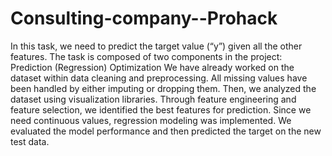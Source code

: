 # Consulting-company--Prohack
In this task, we need to predict the target value (“y”) given all the other features.
The task is composed of two components in the project:
Prediction (Regression)
Optimization
We have already worked on the dataset within data cleaning and preprocessing. All missing values have been handled by either imputing or dropping them. Then, we analyzed the dataset using visualization libraries. Through feature engineering and feature selection, we identified the best features for prediction. Since we need continuous values, regression modeling was implemented. We evaluated the model performance and then predicted the target on the new test data.
